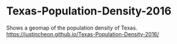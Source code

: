 # Texas-Population-Density-2016

Shows a geomap of the population density of Texas. </br>
https://justincheon.github.io/Texas-Population-Density-2016/

